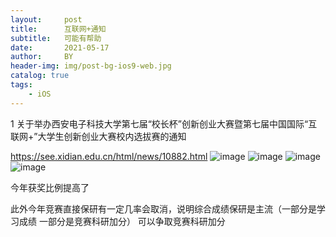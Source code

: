 ```yaml
---
layout:     post
title:      互联网+通知
subtitle:   可能有帮助
date:       2021-05-17
author:     BY
header-img: img/post-bg-ios9-web.jpg
catalog: true
tags:
    - iOS
---
```

1 关于举办西安电子科技大学第七届“校长杯”创新创业大赛暨第七届中国国际“互联网+”大学生创新创业大赛校内选拔赛的通知

https://see.xidian.edu.cn/html/news/10882.html
![image](https://user-images.githubusercontent.com/24884878/118445130-a4ffdc00-b720-11eb-9dbd-d35b5385f291.png)
![image](https://user-images.githubusercontent.com/24884878/118445170-ac26ea00-b720-11eb-8631-4d5280f015d6.png)
![image](https://user-images.githubusercontent.com/24884878/118445197-b34df800-b720-11eb-8f4e-3194974b2b73.png)
![image](https://user-images.githubusercontent.com/24884878/118445213-b943d900-b720-11eb-9361-f441daa494b8.png)

今年获奖比例提高了

此外今年竞赛直接保研有一定几率会取消，说明综合成绩保研是主流（一部分是学习成绩 一部分是竞赛科研加分）
可以争取竞赛科研加分
